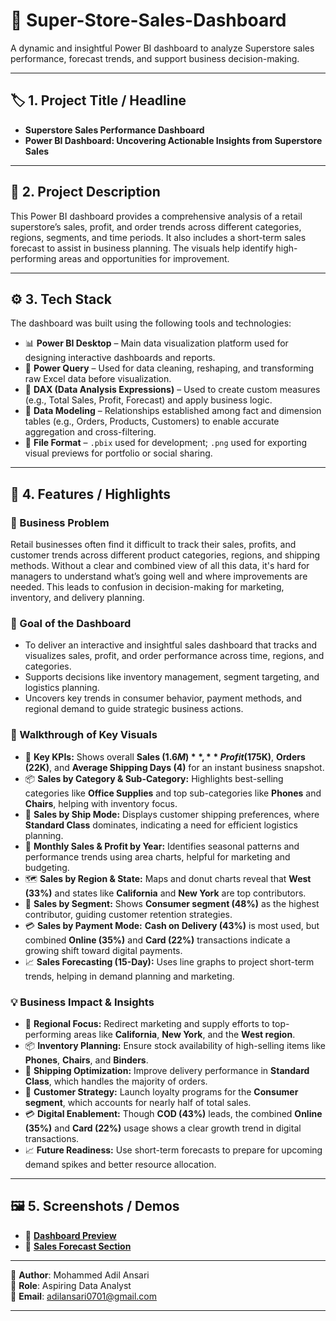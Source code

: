 # 🛒 Super-Store-Sales-Dashboard

A dynamic and insightful Power BI dashboard to analyze Superstore sales performance, forecast trends, and support business decision-making.

---

## 🏷️ 1. Project Title / Headline

- **Superstore Sales Performance Dashboard**
- **Power BI Dashboard: Uncovering Actionable Insights from Superstore Sales**

---

## 📝 2. Project Description

This Power BI dashboard provides a comprehensive analysis of a retail superstore’s sales, profit, and order trends across different categories, regions, segments, and time periods. It also includes a short-term sales forecast to assist in business planning. The visuals help identify high-performing areas and opportunities for improvement.

---

## ⚙️ 3. Tech Stack

The dashboard was built using the following tools and technologies:

- 📊 **Power BI Desktop** – Main data visualization platform used for designing interactive dashboards and reports.  
- 📂 **Power Query** – Used for data cleaning, reshaping, and transforming raw Excel data before visualization.  
- 🧠 **DAX (Data Analysis Expressions)** – Used to create custom measures (e.g., Total Sales, Profit, Forecast) and apply business logic.  
- 📝 **Data Modeling** – Relationships established among fact and dimension tables (e.g., Orders, Products, Customers) to enable accurate aggregation and cross-filtering.  
- 📁 **File Format** – `.pbix` used for development; `.png` used for exporting visual previews for portfolio or social sharing.

---

## 🌟 4. Features / Highlights

### 🧩 Business Problem

Retail businesses often find it difficult to track their sales, profits, and customer trends across different product categories, regions, and shipping methods. Without a clear and combined view of all this data, it's hard for managers to understand what’s going well and where improvements are needed. This leads to confusion in decision-making for marketing, inventory, and delivery planning.

### 🎯 Goal of the Dashboard

- To deliver an interactive and insightful sales dashboard that tracks and visualizes sales, profit, and order performance across time, regions, and categories.
- Supports decisions like inventory management, segment targeting, and logistics planning.
- Uncovers key trends in consumer behavior, payment methods, and regional demand to guide strategic business actions.

### 🧭 Walkthrough of Key Visuals

- 📌 **Key KPIs:** Shows overall **Sales ($1.6M)**, **Profit ($175K)**, **Orders (22K)**, and **Average Shipping Days (4)** for an instant business snapshot.  
- 📦 **Sales by Category & Sub-Category:** Highlights best-selling categories like **Office Supplies** and top sub-categories like **Phones** and **Chairs**, helping with inventory focus.  
- 🛫 **Sales by Ship Mode:** Displays customer shipping preferences, where **Standard Class** dominates, indicating a need for efficient logistics planning.  
- 📅 **Monthly Sales & Profit by Year:** Identifies seasonal patterns and performance trends using area charts, helpful for marketing and budgeting.  
- 🗺️ **Sales by Region & State:** Maps and donut charts reveal that **West (33%)** and states like **California** and **New York** are top contributors.  
- 👥 **Sales by Segment:** Shows **Consumer segment (48%)** as the highest contributor, guiding customer retention strategies.  
- 💳 **Sales by Payment Mode:** **Cash on Delivery (43%)** is most used, but combined **Online (35%)** and **Card (22%)** transactions indicate a growing shift toward digital payments.  
- 📈 **Sales Forecasting (15-Day):** Uses line graphs to project short-term trends, helping in demand planning and marketing.

### 💡 Business Impact & Insights

- 📍 **Regional Focus:** Redirect marketing and supply efforts to top-performing areas like **California**, **New York**, and the **West region**.  
- 📦 **Inventory Planning:** Ensure stock availability of high-selling items like **Phones**, **Chairs**, and **Binders**.  
- 🚛 **Shipping Optimization:** Improve delivery performance in **Standard Class**, which handles the majority of orders.  
- 👤 **Customer Strategy:** Launch loyalty programs for the **Consumer segment**, which accounts for nearly half of total sales.  
- 💳 **Digital Enablement:** Though **COD (43%)** leads, the combined **Online (35%)** and **Card (22%)** usage shows a clear growth trend in digital transactions.  
- 📈 **Future Readiness:** Use short-term forecasts to prepare for upcoming demand spikes and better resource allocation.

---

## 🖼️ 5. Screenshots / Demos

- 📌 [**Dashboard Preview**](https://github.com/adill07/Super-Store-Sales-Dashboard/blob/main/Dashboard_image.jpg)  
- 📌 [**Sales Forecast Section**](https://github.com/adill07/Super-Store-Sales-Dashboard/blob/main/Sales_Forecast_image.jpg)


---

🔗 **Author**: Mohammed Adil Ansari  
💼 **Role**: Aspiring Data Analyst  
📧 **Email**: adilansari0701@gmail.com

---


